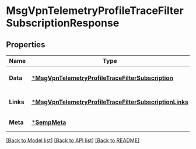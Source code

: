 # MsgVpnTelemetryProfileTraceFilterSubscriptionResponse

## Properties
Name | Type | Description | Notes
------------ | ------------- | ------------- | -------------
**Data** | [***MsgVpnTelemetryProfileTraceFilterSubscription**](MsgVpnTelemetryProfileTraceFilterSubscription.md) |  | [optional] [default to null]
**Links** | [***MsgVpnTelemetryProfileTraceFilterSubscriptionLinks**](MsgVpnTelemetryProfileTraceFilterSubscriptionLinks.md) |  | [optional] [default to null]
**Meta** | [***SempMeta**](SempMeta.md) |  | [default to null]

[[Back to Model list]](../README.md#documentation-for-models) [[Back to API list]](../README.md#documentation-for-api-endpoints) [[Back to README]](../README.md)

